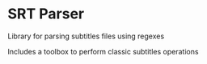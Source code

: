 # SRT Parser
Library for parsing subtitles files using regexes

Includes a toolbox to perform classic subtitles operations
